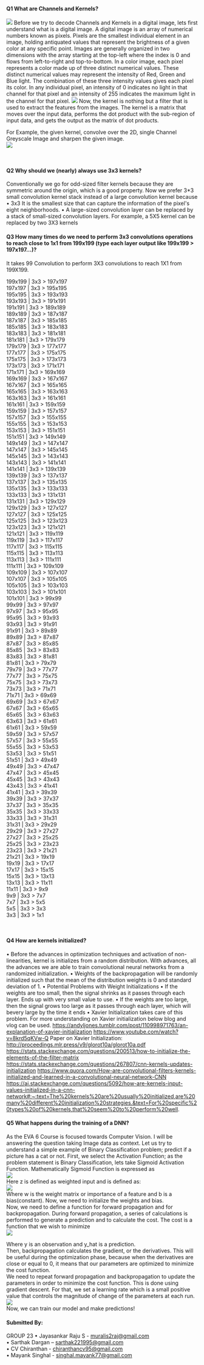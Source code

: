 #### Q1 What are Channels and Kernels?

<img src="images/Picture1.png"  />
Before we try to decode Channels and Kernels in a digital image, lets first understand what is a digital image. A digital image is an array of numerical numbers known as pixels. Pixels are the smallest individual element in an image, holding antiquated values that represent the brightness of a given color at any specific point. 
Images are generally organized in two dimensions with the array starting at the top-left where the index is 0 and flows from left-to-right and top-to-bottom. In a color image, each pixel represents a color made up of three distinct numerical values. These distinct numerical values may represent the intensity of Red, Green and Blue light. The combination of these three intensity values gives each pixel its color. In any individual pixel, an intensity of 0 indicates no light in that channel for that pixel and an intensity of 255 indicates the maximum light in the channel for that pixel.      
<img src="images/Picture2.PNG"  />       
Now, the kernel is nothing but a filter that is used to extract the features from the images. The kernel is a matrix that moves over the input data, performs the dot product with the sub-region of input data, and gets the output as the matrix of dot products.            

For Example, the given kernel, convolve over the 2D, single Channel Greyscale Image and sharpen the given image.               
<img src="images/Picture3.PNG"  />            


 
#### Q2 Why should we (nearly) always use 3x3 kernels?

Conventionally we go for odd-sized filter kernels because they are symmetric around the origin, which is a good property.
Now we prefer 3*3 small convolution kernel stack instead of a large convolution kernel because 
•	3x3 It is the smallest size that can capture the information of the pixel's eight neighborhoods.
•	A large-sized convolution layer can be replaced by a stack of small-sized convolution layers. For example, a 5X5 kernel can be replaced by two 3X3 kernels
 

#### Q3 How many times do we need to perform 3x3 convolutions operations to reach close to 1x1 from 199x199 (type each layer output like 199x199 > 197x197...)?
It takes 99 Convolution to perform 3X3 convolutions to reach 1X1 from 199X199.


199x199 | 3x3 > 197x197         
197x197 | 3x3 > 195x195         
195x195 | 3x3 > 193x193         
193x193 | 3x3 > 191x191         
191x191 | 3x3 > 189x189         
189x189 | 3x3 > 187x187         
187x187 | 3x3 > 185x185         
185x185 | 3x3 > 183x183         
183x183 | 3x3 > 181x181         
181x181 | 3x3 > 179x179         
179x179 | 3x3 > 177x177         
177x177 | 3x3 > 175x175         
175x175 | 3x3 > 173x173         
173x173 | 3x3 > 171x171         
171x171 | 3x3 > 169x169         
169x169 | 3x3 > 167x167         
167x167 | 3x3 > 165x165         
165x165 | 3x3 > 163x163         
163x163 | 3x3 > 161x161         
161x161 | 3x3 > 159x159         
159x159 | 3x3 > 157x157         
157x157 | 3x3 > 155x155         
155x155 | 3x3 > 153x153         
153x153 | 3x3 > 151x151         
151x151 | 3x3 > 149x149         
149x149 | 3x3 > 147x147         
147x147 | 3x3 > 145x145         
145x145 | 3x3 > 143x143         
143x143 | 3x3 > 141x141         
141x141 | 3x3 > 139x139         
139x139 | 3x3 > 137x137         
137x137 | 3x3 > 135x135         
135x135 | 3x3 > 133x133         
133x133 | 3x3 > 131x131         
131x131 | 3x3 > 129x129         
129x129 | 3x3 > 127x127         
127x127 | 3x3 > 125x125         
125x125 | 3x3 > 123x123         
123x123 | 3x3 > 121x121         
121x121 | 3x3 > 119x119         
119x119 | 3x3 > 117x117         
117x117 | 3x3 > 115x115         
115x115 | 3x3 > 113x113         
113x113 | 3x3 > 111x111         
111x111 | 3x3 > 109x109         
109x109 | 3x3 > 107x107         
107x107 | 3x3 > 105x105         
105x105 | 3x3 > 103x103         
103x103 | 3x3 > 101x101         
101x101 | 3x3 > 99x99         
99x99   | 3x3 > 97x97         
97x97   | 3x3 > 95x95         
95x95   | 3x3 > 93x93         
93x93   | 3x3 > 91x91         
91x91   | 3x3 > 89x89         
89x89   | 3x3 > 87x87                
87x87   | 3x3 > 85x85         
85x85   | 3x3 > 83x83         
83x83   | 3x3 > 81x81         
81x81   | 3x3 > 79x79         
79x79   | 3x3 > 77x77         
77x77   | 3x3 > 75x75         
75x75   | 3x3 > 73x73         
73x73   | 3x3 > 71x71         
71x71   | 3x3 > 69x69         
69x69   | 3x3 > 67x67         
67x67   | 3x3 > 65x65         
65x65   | 3x3 > 63x63         
63x63   | 3x3 > 61x61         
61x61   | 3x3 > 59x59         
59x59   | 3x3 > 57x57         
57x57   | 3x3 > 55x55         
55x55   | 3x3 > 53x53         
53x53   | 3x3 > 51x51         
51x51   | 3x3 > 49x49         
49x49   | 3x3 > 47x47                  
47x47   | 3x3 > 45x45         
45x45   | 3x3 > 43x43         
43x43   | 3x3 > 41x41         
41x41   | 3x3 > 39x39         
39x39   | 3x3 > 37x37         
37x37   | 3x3 > 35x35         
35x35   | 3x3 > 33x33         
33x33   | 3x3 > 31x31                  
31x31   | 3x3 > 29x29         
29x29   | 3x3 > 27x27         
27x27   | 3x3 > 25x25         
25x25   | 3x3 > 23x23         
23x23   | 3x3 > 21x21         
21x21   | 3x3 > 19x19         
19x19   | 3x3 > 17x17         
17x17   | 3x3 > 15x15         
15x15   | 3x3 > 13x13         
13x13   | 3x3 > 11x11         
11x11   | 3x3 > 9x9         
9x9     | 3x3 > 7x7         
7x7     | 3x3 > 5x5         
5x5     | 3x3 > 3x3         
3x3     | 3x3 > 1x1         

 
#### Q4 How are kernels initialized? 

•	Before the advances in optimization techniques and activation of non-linearities, kernel is initializes from a random distribution. With advances, all the advances we are able to train convolutional neural networks from a randomized initialization.
•	Weights of the backpropagation will be randomly initialized such that the mean of the distribution weights is 0 and standard deviation of 1.
•	Potential Problems with Weight Initializations
•	If the weights are too small, then the signal shrinks as it passes through each layer. Ends up with very small value to use.
•	If the weights are too large, then the signal grows too large as it passes through each layer, which will bevery large by the time it ends
•	Xavier Initialization takes care of this problem. For more understanding on Xavier initialization below blog and vlog can be used.
https://andyljones.tumblr.com/post/110998971763/an-explanation-of-xavier-initialization
https://www.youtube.com/watch?v=8krd5qKVw-Q
Paper on Xavier Initialization: 
http://proceedings.mlr.press/v9/glorot10a/glorot10a.pdf
https://stats.stackexchange.com/questions/200513/how-to-initialize-the-elements-of-the-filter-matrix
https://stats.stackexchange.com/questions/267807/cnn-kernels-updates-initialization
https://www.quora.com/How-are-convolutional-filters-kernels-initialized-and-learned-in-a-convolutional-neural-network-CNN
https://ai.stackexchange.com/questions/5092/how-are-kernels-input-values-initialized-in-a-cnn-network#:~:text=The%20kernels%20are%20usually%20initialized,are%20many%20different%20initialization%20strategies.&text=For%20specific%20types%20of%20kernels,that%20seem%20to%20perform%20well.

#### Q5 What happens during the training of a DNN?
As the EVA 6 Course is focused towards Computer Vision. I will be answering the question taking Image data as context. Let us try to understand a simple example of Binary Classification problem; predict if a picture has a cat or not. 
First, we select the Activation Function; as the problem statement is Binary Classification, lets take Sigmoid Activation Function. Mathematically Sigmoid Function is expressed as               
 <img src="images/eq1.png"  />   
Here z is defined as weighted input and is defined as:                 
  <img src="images/eq2.png"  />                     
Where w is the weight matrix or importance of a feature and b is a bias(constant). Now, we need to initialize the weights and bias.                   
Now, we need to define a function for forward propagation and for backpropagation. During forward propagation, a series of calculations is performed to generate a prediction and to calculate the cost. The cost is a function that we wish to minimize            
  <img src="images/eq3.png"  />                       

Where y is an observation and y_hat is a prediction.                    
Then, backpropagation calculates the gradient, or the derivatives. This will be useful during the optimization phase, because when the derivatives are close or equal to 0, it means that our parameters are optimized to minimize the cost function.                                                 
We need to repeat forward propagation and backpropagation to update the parameters in order to minimize the cost function. This is done using gradient descent. For that, we set a learning rate which is a small positive value that controls the magnitude of change of the parameters at each run.                          
  <img src="images/eq4.png"  />                   
Now, we can train our model and make predictions!                

#### Submitted By: 
GROUP 23
•	Jayasankar Raju S - muralis2raj@gmail.com               
•	Sarthak Dargan – sarthak221995@gmail.com               
•	CV Chiranthan - chiranthancv95@gmail.com               
•	Mayank Singhal - singhal.mayank77@gmail.com               


